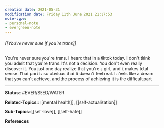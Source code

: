 ```yaml
---
creation date: 2021-05-31
modification date: Friday 11th June 2021 21:17:53
note-type:
- personal-note
- evergreen-note
---
```


###### [[You're never sure if you're trans]]

You're never sure you're trans. I heard that in a tiktok today. I don't think you admit that you're trans. It's not a decision. You don't even really discover it. You just one day realize that you're a girl, and it makes total sense. That part is so obvious that it doesn't feel real. It feels like a dream that you can't achieve, and the process of achieving it is the difficult part


---
**Status**:: #EVER/SEED/WATER  

**Related-Topics**:: [[mental health]], [[self-actualization]]
	
**Sub-Topics**::[[self-love]], [[self-hate]]
	
**References**